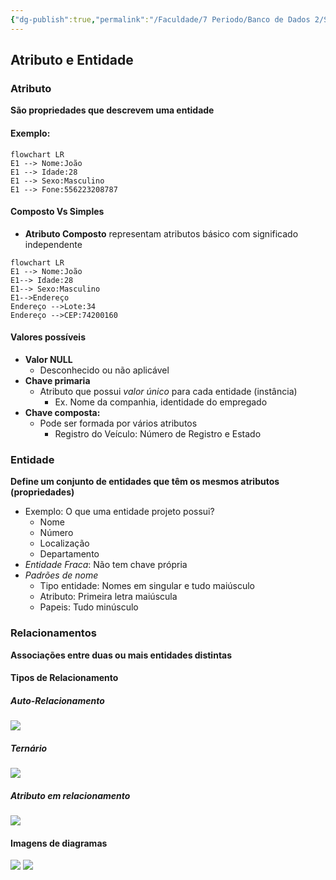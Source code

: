```yaml
---
{"dg-publish":true,"permalink":"/Faculdade/7 Periodo/Banco de Dados 2/Sub-Notes/Modelo Entidade Relacionamento/","tags":["main"]}
---
```


## Atributo e Entidade
### Atributo
**São propriedades que descrevem uma entidade**
#### Exemplo:
```mermaid
flowchart LR
E1 --> Nome:João
E1 --> Idade:28
E1 --> Sexo:Masculino
E1 --> Fone:556223208787
```
#### Composto Vs Simples
- **Atributo Composto** representam atributos básico com significado independente
```mermaid
flowchart LR
E1 --> Nome:João
E1--> Idade:28
E1--> Sexo:Masculino
E1-->Endereço 
Endereço -->Lote:34
Endereço -->CEP:74200160
```
#### Valores possíveis
- **Valor NULL**
	- Desconhecido ou não aplicável
- **Chave primaria**
	- Atributo que possui *valor único* para cada entidade (instância)
		- Ex. Nome da companhia, identidade do empregado
- **Chave composta:**
	- Pode ser formada por vários atributos
		- Registro do Veículo: Número de Registro e Estado
### Entidade
**Define um conjunto de entidades que têm os mesmos atributos (propriedades)**
- Exemplo: O que uma entidade projeto possui?
	- Nome
	- Número
	- Localização
	- Departamento
- *Entidade Fraca*: Não tem chave própria
- *Padrões de nome* 
	- Tipo entidade: Nomes em singular e tudo maiúsculo
	- Atributo: Primeira letra maiúscula
	- Papeis: Tudo minúsculo
### Relacionamentos
 **Associações entre duas ou mais entidades distintas**

#### Tipos de Relacionamento
##### Auto-Relacionamento
![](https://i.imgur.com/vWV8S7N.png)
##### Ternário
![](https://i.imgur.com/aS66Lss.png)
##### Atributo em relacionamento
![](https://i.imgur.com/NMQYiCs.png)

#### Imagens de diagramas
![](https://i.imgur.com/FyXVjLr.png)
![](https://i.imgur.com/ENtfaFn.png)
